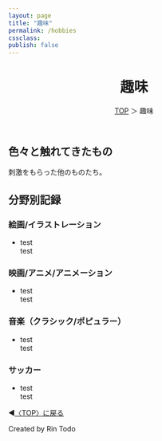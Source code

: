 ```yaml
---
layout: page
title: "趣味"
permalink: /hobbies
cssclass: 
publish: false
---
```




<html lang="ja">
   <head>
   
   </head>
    <body>
        <div class="wrap">
            <header>
                <h1>趣味</h1>
                <span><a href="/index.html">TOP</a> ＞ 趣味</span>
            </header>
            <main>
            <h2>色々と触れてきたもの</h2>
            <p>刺激をもらった他のものたち。</p>
            <h2>分野別記録</h2>
            <h3>絵画/イラストレーション</h3>
            <ul>
                <li>test</li>test
            </ul>
            <h3>映画/アニメ/アニメーション</h3>
            <ul>
                <li>test</li>test
            </ul>
            <h3>音楽（クラシック/ポピュラー）</h3>
            <ul>
                <li>test</li>test
            </ul>
            <h3>サッカー</h3>
            <ul>
                <li>test</li>test
            </ul>
            </main>
            <footer class="footer">
                <p>◀<a href="/index.html">〈TOP〉に戻る</a></p>
                Created by Rin Todo 
            </footer>
        </div>
    </body>
</html>
